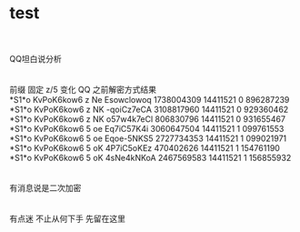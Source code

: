 # test
<br />
<br />
 QQ坦白说分析<br />
<br />
<br />
前缀  固定        z/5  变化        QQ         之前解密方式结果<br />
*S1*o KvPoK6kow6 z Ne Esowclowoq  1738004309 14411521 0 896287239<br />
*S1*o KvPoK6kow6 z NK -qoiCz7eCA  3108817960 14411521 0 929360462<br />
*S1*o KvPoK6kow6 z NK o57w4k7eCl  806830796  14411521 0 931655467<br />
*S1*o KvPoK6kow6 5 oe Eq7iC57K4i  3060647504 14411521 1 099761553<br />
*S1*o KvPoK6kow6 5 oe Eqoe-5NKS5  2727734353 14411521 1 099021971<br />
*S1*o KvPoK6kow6 5 oK 4P7iC5oKEz  470402626  14411521 1 154761190<br />
*S1*o KvPoK6kow6 5 oK 4sNe4kNKoA  2467569583 14411521 1 156855932<br />
<br />
<br />
有消息说是二次加密<br />
<br />
<br />
有点迷  不止从何下手  先留在这里<br />
